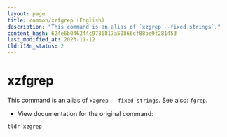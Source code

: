 ```yaml
---
layout: page
title: common/xzfgrep (English)
description: "This command is an alias of `xzgrep --fixed-strings`."
content_hash: 624e6b046244c9786817a50866cf88be9f281453
last_modified_at: 2023-11-12
tldri18n_status: 2
---
```

# xzfgrep

This command is an alias of `xzgrep --fixed-strings`.
See also: `fgrep`.

- View documentation for the original command:

`tldr xzgrep`
